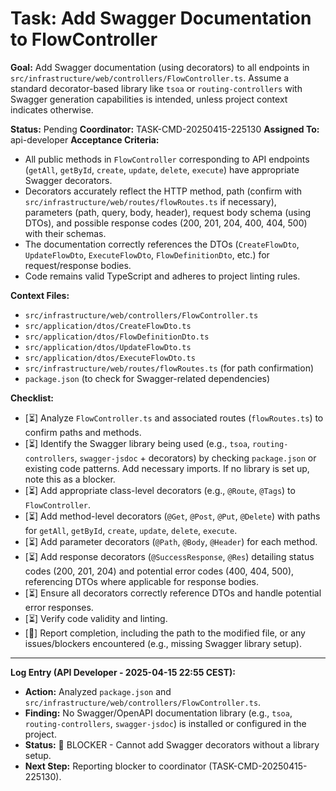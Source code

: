# Task: Add Swagger Documentation to FlowController

**Goal:** Add Swagger documentation (using decorators) to all endpoints in `src/infrastructure/web/controllers/FlowController.ts`. Assume a standard decorator-based library like `tsoa` or `routing-controllers` with Swagger generation capabilities is intended, unless project context indicates otherwise.

**Status:** Pending
**Coordinator:** TASK-CMD-20250415-225130
**Assigned To:** api-developer
**Acceptance Criteria:**
- All public methods in `FlowController` corresponding to API endpoints (`getAll`, `getById`, `create`, `update`, `delete`, `execute`) have appropriate Swagger decorators.
- Decorators accurately reflect the HTTP method, path (confirm with `src/infrastructure/web/routes/flowRoutes.ts` if necessary), parameters (path, query, body, header), request body schema (using DTOs), and possible response codes (200, 201, 204, 400, 404, 500) with their schemas.
- The documentation correctly references the DTOs (`CreateFlowDto`, `UpdateFlowDto`, `ExecuteFlowDto`, `FlowDefinitionDto`, etc.) for request/response bodies.
- Code remains valid TypeScript and adheres to project linting rules.

**Context Files:**
- `src/infrastructure/web/controllers/FlowController.ts`
- `src/application/dtos/CreateFlowDto.ts`
- `src/application/dtos/FlowDefinitionDto.ts`
- `src/application/dtos/UpdateFlowDto.ts`
- `src/application/dtos/ExecuteFlowDto.ts`
- `src/infrastructure/web/routes/flowRoutes.ts` (for path confirmation)
- `package.json` (to check for Swagger-related dependencies)

**Checklist:**
- [⏳] Analyze `FlowController.ts` and associated routes (`flowRoutes.ts`) to confirm paths and methods.
- [⏳] Identify the Swagger library being used (e.g., `tsoa`, `routing-controllers`, `swagger-jsdoc` + decorators) by checking `package.json` or existing code patterns. Add necessary imports. If no library is set up, note this as a blocker.
- [⏳] Add appropriate class-level decorators (e.g., `@Route`, `@Tags`) to `FlowController`.
- [⏳] Add method-level decorators (`@Get`, `@Post`, `@Put`, `@Delete`) with paths for `getAll`, `getById`, `create`, `update`, `delete`, `execute`.
- [⏳] Add parameter decorators (`@Path`, `@Body`, `@Header`) for each method.
- [⏳] Add response decorators (`@SuccessResponse`, `@Res`) detailing status codes (200, 201, 204) and potential error codes (400, 404, 500), referencing DTOs where applicable for response bodies.
- [⏳] Ensure all decorators correctly reference DTOs and handle potential error responses.
- [⏳] Verify code validity and linting.
- [📣] Report completion, including the path to the modified file, or any issues/blockers encountered (e.g., missing Swagger library setup).

---
**Log Entry (API Developer - 2025-04-15 22:55 CEST):**

*   **Action:** Analyzed `package.json` and `src/infrastructure/web/controllers/FlowController.ts`.
*   **Finding:** No Swagger/OpenAPI documentation library (e.g., `tsoa`, `routing-controllers`, `swagger-jsdoc`) is installed or configured in the project.
*   **Status:** 🧱 BLOCKER - Cannot add Swagger decorators without a library setup.
*   **Next Step:** Reporting blocker to coordinator (TASK-CMD-20250415-225130).